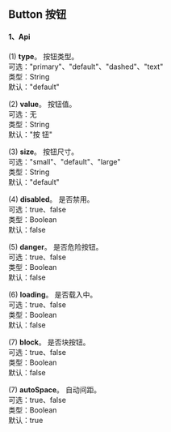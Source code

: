 ## Button 按钮

#### 1、Api

(1) <b>type</b>。 按钮类型。
<br>可选："primary"、"default"、"dashed"、"text"
<br>类型：String
<br>默认："default"

(2) <b>value</b>。 按钮值。
<br>可选：无
<br>类型：String
<br>默认："按 钮"

(3) <b>size</b>。 按钮尺寸。
<br>可选："small"、"default"、"large"
<br>类型：String
<br>默认："default"

(4) <b>disabled</b>。 是否禁用。
<br>可选：true、false
<br>类型：Boolean
<br>默认：false

(5) <b>danger</b>。 是否危险按钮。
<br>可选：true、false
<br>类型：Boolean
<br>默认：false

(6) <b>loading</b>。 是否载入中。
<br>可选：true、false
<br>类型：Boolean
<br>默认：false

(7) <b>block</b>。 是否块按钮。
<br>可选：true、false
<br>类型：Boolean
<br>默认：false

(7) <b>autoSpace</b>。 自动间距。
<br>可选：true、false
<br>类型：Boolean
<br>默认：true

